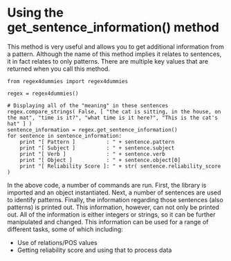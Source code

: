 # Using the get_sentence_information() method

This method is very useful and allows you to get additional information from a pattern. Although the name of this method implies it relates to sentences, it in fact relates to only patterns. There are multiple key values that are returned when you call this method.

```
from regex4dummies import regex4dummies

regex = regex4dummies()

# Displaying all of the "meaning" in these sentences
regex.compare_strings( False, [ "the cat is sitting, in the house, on the mat", "time is it?", "what time is it here?", "This is the cat's hat" ] )
sentence_information = regex.get_sentence_information()
for sentence in sentence_information:
    print "[ Pattern ]          : " + sentence.pattern
    print "[ Subject ]          : " + sentence.subject
    print "[ Verb ]             : " + sentence.verb
    print "[ Object ]           : " + sentence.object[0]
    print "[ Reliability Score ]: " + str( sentence.reliability_score )
```

In the above code, a number of commands are run. First, the library is imported and an object instantiated. Next, a number of sentences are used to identify patterns. Finally, the information regarding those sentences (also patterns) is printed out. This information, however, can not only be printed out. All of the information is either integers or strings, so it can be further manipulated and changed. This information can be used for a range of different tasks, some of which including:

- Use of relations/POS values
- Getting reliability score and using that to process data
